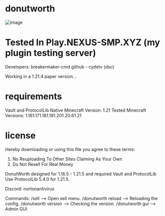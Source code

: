 # donutworth

![image](https://github.com/user-attachments/assets/3208ac0f-05a9-4c41-831c-39aeaa79c65a)

# Tested In Play.NEXUS-SMP.XYZ (my plugin testing server)

 Developers: breakermaker-cmd github - cydetv (dsc)

 Working in a 1.21.4 paper version...

 # requirements

 Vault and ProtocolLib
 Native Minecraft Version:
1.21
Tested Minecraft Versions:
1.161.171.181.191.201.20.61.21

# license

Hereby downloading or using this file you agree to these terms:

1. No Reuploading To Other Sites Claiming As Your Own
2. Do Not Resell For Real Money

DonutWorth designed for 1.16.5 - 1.21.5 and required Vault and ProtocolLib
Use ProtocolLib 5.4.0 for 1.21.5.

Discord: nortonantivirus

Commands:
/sell --> Open sell menu.
/donutworth reload --> Reloading the config.
/donutworth version --> Checking the version.
/donutworth gui --> Admin GUI

